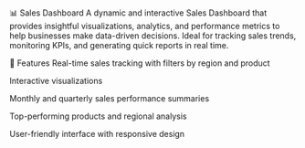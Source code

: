 📊 Sales Dashboard
A dynamic and interactive Sales Dashboard that provides insightful visualizations, analytics, and performance metrics to help businesses make data-driven decisions. Ideal for tracking sales trends, monitoring KPIs, and generating quick reports in real time.

🚀 Features
Real-time sales tracking with filters by region and product

Interactive visualizations 

Monthly and quarterly sales performance summaries

Top-performing products and regional analysis

User-friendly interface with responsive design
